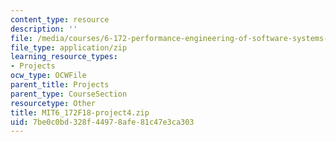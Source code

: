 ```yaml
---
content_type: resource
description: ''
file: /media/courses/6-172-performance-engineering-of-software-systems-fall-2018/7be0c0bd328f44978afe81c47e3ca303_MIT6_172F18-project4.zip
file_type: application/zip
learning_resource_types:
- Projects
ocw_type: OCWFile
parent_title: Projects
parent_type: CourseSection
resourcetype: Other
title: MIT6_172F18-project4.zip
uid: 7be0c0bd-328f-4497-8afe-81c47e3ca303
---
```

